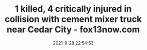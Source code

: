 ---
"title": "1 killed, 4 critically injured in collision with cement mixer truck near Cedar City - fox13now.com"
"date": "2021-9-28 22:54:53"
"feed_name": "GOOGLENEWSCONSTRUCTION"
"feed_website": "https://news.google.com/search?q=construction%2Bincident&hl=en-US&gl=US&ceid=US:en"
"feed_rss": "https://news.google.com/rss/search?q=construction%2Bincident&hl=en-US&gl=US&ceid=US:en"
"link": "https://www.fox13now.com/news/local-news/1-killed-4-critically-injured-in-collision-with-cement-mixer-truck-near-cedar-city"
"source": "{'href': 'https://www.fox13now.com', 'title': 'fox13now.com'}"
"file": "_posts/2021-1-1-9e13609ded777d7eb98a7d79c03cd784a717fc2f.md"
"accident": "1"
"drilling": "1"
"dead": "1"
"injured": "4"
"arrested": "0"
"where": "road site"
"causes": "collision"
"place": "utah"
"place_uri": "http://en.wikipedia.org/wiki/Utah"
---